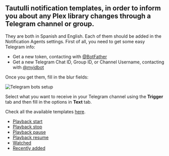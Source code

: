 ## Tautulli notification templates, in order to inform you about any Plex library changes through a Telegram channel or group.

They are both in Spanish and English. Each of them should be added in the Notification Agents settings. 
First of all, you need to get some easy Telegram info:

* Get a new token, contacting with [@BotFather](https://telegram.me/BotFather "@BotFather Telegram bot")
* Get a new Telegram Chat ID, Group ID, or Channel Username, contacting with [@myidbot](https://telegram.me/myidbot "@myidbot Telegram bot")

Once you get them, fill in the blur fields:

![](resources/tautulli-telegram-setup.jpg?raw=True "Telegram bots setup")

Select what you want to receive in your Telegram channel using the **Trigger** tab and then fill in the options in **Text** tab.

Check all the available templates [here](templates).

* [Playback start](templates/en/playback-start-en)
* [Playback stop](templates/en/playback-stop-en)
* [Playback pause](templates/en/playback-pause-en)
* [Playback resume](templates/en/playback-resume-en)
* [Watched](templates/en/watched-en)
* [Recently added](templates/en/recently-added-en)
